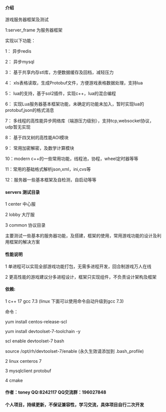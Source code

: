 #### 介绍
游戏服务器框架及测试

1:server_frame 为服务器框架

实现以下功能：

1： 异步redis

2： 异步mysql

3： 基于共享内存stl库，方便数据缓存及回档，减轻压力

4： xls表格读取，生成Protobuf文件，方便游戏表格数据处理，支持lua

5： lua的支持，基于sol2插件，实现c++，lua的混合编程

6： 实现Lua服务器基本框架功能，未确定的功能未加入，暂时实现lua的protobuf,json的格式消息

7： 多线程的高性能异步网络库（端游压力级别），支持tcp,websocket协议，udp暂无实现

8： 基于四叉树的高性能AOI模块

9： 常用加密解密，及数学计算模块

10：modern c++的一些常用功能，线程池，协程，wheel定时器等等

11：常用的基础格式解析json,xml，ini,cvs等

12：服务器一些基本框架及自检测，自启动等等


#### servers 测试目录
1 center 中心服

2 lobby  大厅服

3 common 协议目录

主要测试一些基本的服务器功能，及搭建，框架的使用，常用游戏功能的设计及利用框架的解决方案

#### 性能说明

1 单进程可以实现全部游戏功能打包，无需多进程开发，回合制游戏万人在线

2 更高性能的游戏建议分多进程设计，框架只实现组件，不负责设计架构及框架

#### 依赖:
1 c++ 17 gcc 7.3 (linux 下面可以使用命令自动升级到gcc 7.3)

命令：

yum install centos-release-scl

yum install devtoolset-7-toolchain -y

scl enable devtoolset-7 bash

source /opt/rh/devtoolset-7/enable (永久生效请添加到 .bash_profile)

2 linux centeros 7

3 mysqlclient protobuf 

4 cmake


#### 作者：toney QQ:8242117 QQ交流群：196027848

#### 个人项目，持续更新，不保证兼容性，学习交流，具体项目自行二次开发



